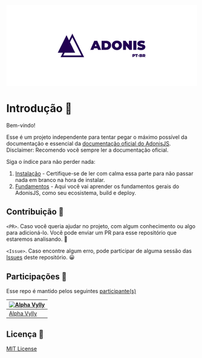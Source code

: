 ![AdonisPT_BR](./assets/cover.png)

# Introdução 👋

Bem-vindo!

Esse é um projeto independente para tentar pegar o máximo possível da documentação e essencial da [documentação oficial do AdonisJS](https://adonisjs.com). Disclaimer: Recomendo você sempre ler a documentação oficial.

Siga o índice para não perder nada:
1. [Instalação](./docs/installation/) - Certifique-se de ler com calma essa parte para não passar nada em branco na hora de instalar.
2. [Fundamentos](./docs/fundamentos/) - Aqui você vai aprender os fundamentos gerais do AdonisJS, como seu ecosistema, build e deploy.

## Contribuição 🤝

`<PR>`. Caso você queria ajudar no projeto, com algum conhecimento ou algo para adicioná-lo. Você pode enviar um PR para esse repositório que estaremos analisando. 🤠

`<Issue>`. Caso encontre algum erro, pode participar de alguma sessão das [Issues](https://github.com/Greens-Organization/AdonisPT-BR/issues) deste repositório. 😀

## Participações 🤝

Esse repo é mantido pelos seguintes [participante(s)](https://github.com/Greens-Organization/AdonisPT-BR/graphs/contributors)

| [![Alpha Vylly](https://github.com/AlphaLawless.png?size=100)](https://github.com/AlphaLawless) |
| ----------------------------------------------------------------------------------------------- |
| [Alpha Vylly](https://github.com/AlphaLawless) |

## Licença 📝

[MIT License](./LICENSE)
